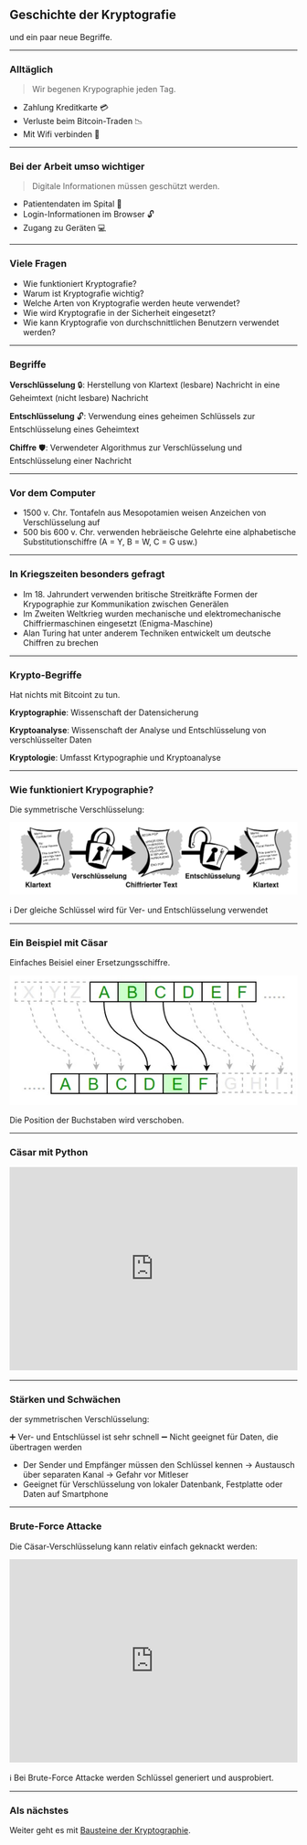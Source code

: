 ## Geschichte der Kryptografie

und ein paar neue Begriffe.

---
### Alltäglich

> Wir begenen Krypographie jeden Tag.

* Zahlung Kreditkarte 💳
* Verluste beim Bitcoin-Traden 📉
* Mit Wifi verbinden 📶

---
### Bei der Arbeit umso wichtiger

> Digitale Informationen müssen geschützt werden.

* Patientendaten im Spital 🏥
* Login-Informationen im Browser 🔓
* Zugang zu Geräten 💻

---
### Viele Fragen

* Wie funktioniert Kryptografie?
* Warum ist Kryptografie wichtig?
* Welche Arten von Kryptografie werden heute verwendet?
* Wie wird Kryptografie in der Sicherheit eingesetzt?
* Wie kann Kryptografie von durchschnittlichen Benutzern verwendet werden?

---
### Begriffe

**Verschlüsselung** 🔒: Herstellung von Klartext (lesbare) Nachricht in eine Geheimtext (nicht lesbare) Nachricht

**Entschlüsselung** 🔓: Verwendung eines geheimen Schlüssels zur Entschlüsselung eines Geheimtext

**Chiffre** 🛡️: Verwendeter Algorithmus zur Verschlüsselung und Entschlüsselung einer Nachricht

---
### Vor dem Computer

* 1500 v. Chr. Tontafeln aus Mesopotamien weisen Anzeichen von Verschlüsselung auf
* 500 bis 600 v. Chr. verwenden hebräeische Gelehrte eine alphabetische Substitutionschiffre (A = Y, B = W, C = G usw.)

---
### In Kriegszeiten besonders gefragt

* Im 18. Jahrundert verwenden britische Streitkräfte Formen der Krypographie zur Kommunikation zwischen Generälen
* Im Zweiten Weltkrieg wurden mechanische und elektromechanische Chiffriermaschinen eingesetzt (Enigma-Maschine)
* Alan Turing hat unter anderem Techniken entwickelt um deutsche Chiffren zu brechen

---
### Krypto-Begriffe

Hat nichts mit Bitcoint zu tun.

**Kryptographie**: Wissenschaft der Datensicherung

**Kryptoanalyse**: Wissenschaft der Analyse und Entschlüsselung von verschlüsselter Daten

**Kryptologie**: Umfasst Krtypographie und Kryptoanalyse

---
### Wie funktioniert Krypographie?

Die symmetrische Verschlüsselung:

![](../verschluesselung-und-entschluesselung.png)

ℹ️  Der gleiche Schlüssel wird für Ver- und Entschlüsselung verwendet

---
### Ein Beispiel mit Cäsar

Einfaches Beisiel einer Ersetzungsschiffre.

![](../caesar.png)

Die Position der Buchstaben wird verschoben.

---
### Cäsar mit Python

<iframe src="https://trinket.io/embed/python3/50ceaaf323" width="100%" height="356" frameborder="0" marginwidth="0" marginheight="0" allowfullscreen></iframe>

---
### Stärken und Schwächen

der symmetrischen Verschlüsselung:

➕ Ver- und Entschlüssel ist sehr schnell
➖ Nicht geeignet für Daten, die übertragen werden

* Der Sender und Empfänger müssen den Schlüssel kennen -> Austausch über separaten Kanal -> Gefahr vor Mitleser
* Geeignet für Verschlüsselung von lokaler Datenbank, Festplatte oder Daten auf Smartphone

---
### Brute-Force Attacke

Die Cäsar-Verschlüsselung kann relativ einfach geknackt werden:

<iframe src="https://trinket.io/embed/python3/2805b9db5b" width="100%" height="356" frameborder="0" marginwidth="0" marginheight="0" allowfullscreen></iframe>

ℹ️ Bei Brute-Force Attacke werden Schlüssel generiert und ausprobiert.

---
### Als nächstes

Weiter geht es mit [Bausteine der Kryptographie](slides2.md).